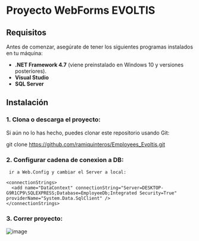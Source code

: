 # Proyecto WebForms EVOLTIS

## Requisitos

Antes de comenzar, asegúrate de tener los siguientes programas instalados en tu máquina:

- **.NET Framework 4.7** (viene preinstalado en Windows 10 y versiones posteriores).
- **Visual Studio**
- **SQL Server**
  
## Instalación

### 1. **Clona o descarga el proyecto**:
   
   Si aún no lo has hecho, puedes clonar este repositorio usando Git:
   
   git clone https://github.com/ramiquinteros/Employees_Evoltis.git

### 2. **Configurar cadena de conexion a DB**:
     ir a Web.Config y cambiar el Server a local:
    
    <connectionStrings>
      <add name="DataContext" connectionString="Server=DESKTOP-G9R1CP9\SQLEXPRESS;Database=EmployeeDb;Integrated Security=True" providerName="System.Data.SqlClient" />
    </connectionStrings>
   
### 3. **Correr proyecto**:
  ![image](https://github.com/user-attachments/assets/b9853bdd-88bd-49ce-83c6-5dca2a16b712)
